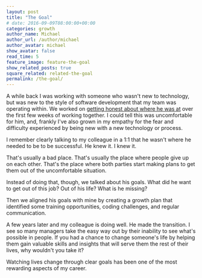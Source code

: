 ```yaml
---
layout: post
title: "The Goal"
# date: 2016-09-09T08:00:00+00:00
categories: growth
author_name: Michael
author_url: /author/michael
author_avatar: michael
show_avatar: false
read_time: 5
feature_image: feature-the-goal
show_related_posts: true
square_related: related-the-goal
permalink: /the-goal/
---
```

A while back I was working with someone who wasn't new to technology, but was new to the style of software development that my team was operating within. We worked on [getting honest about where he was at](/exposing-the-unknown/) over the first few weeks of working together. I could tell this was uncomfortable for him, and, frankly I've also grown in my empathy for the fear and difficulty experienced by being new with a new technology or process.

I remember clearly talking to my colleague in a 1:1 that he wasn't where he needed to be to be successful. He knew it. I knew it.

That's usually a bad place. That's usually the place where people give up on each other. That's the place where both parties start making plans to get them out of the uncomfortable situation.

Instead of doing that, though, we talked about his goals. What did he want to get out of this job? Out of his life? What is he missing?

Then we aligned his goals with mine by creating a growth plan that identified some training opportunities, coding challenges, and regular communication.

A few years later and my colleague is doing well. He made the transition. I see so many managers take the easy way out by their inability to see what's possible in people. If you had a chance to change someone's life by helping them gain valuable skills and insights that will serve them the rest of their lives, why wouldn't you take it? 

Watching lives change through clear goals has been one of the most rewarding aspects of my career. 